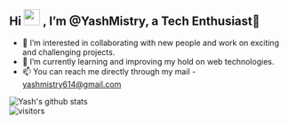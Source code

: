 ## Hi <img src="https://github.com/TheDudeThatCode/TheDudeThatCode/blob/master/Assets/Hi.gif" width="29px"> , I’m @YashMistry, a Tech Enthusiast🤎
- 👀 I’m interested in collaborating with new people and work on exciting and challenging projects.
- 🌱 I’m currently learning and improving my hold on web technologies.
- 📫 You can reach me directly through my mail - yashmistry614@gmail.com


![Yash's github stats](https://github-readme-stats.vercel.app/api?username=yashms25&show_icons=true&hide_border=true)
<br />
![visitors](https://visitor-badge.laobi.icu/badge?page_id=yashms25.yashms25)
